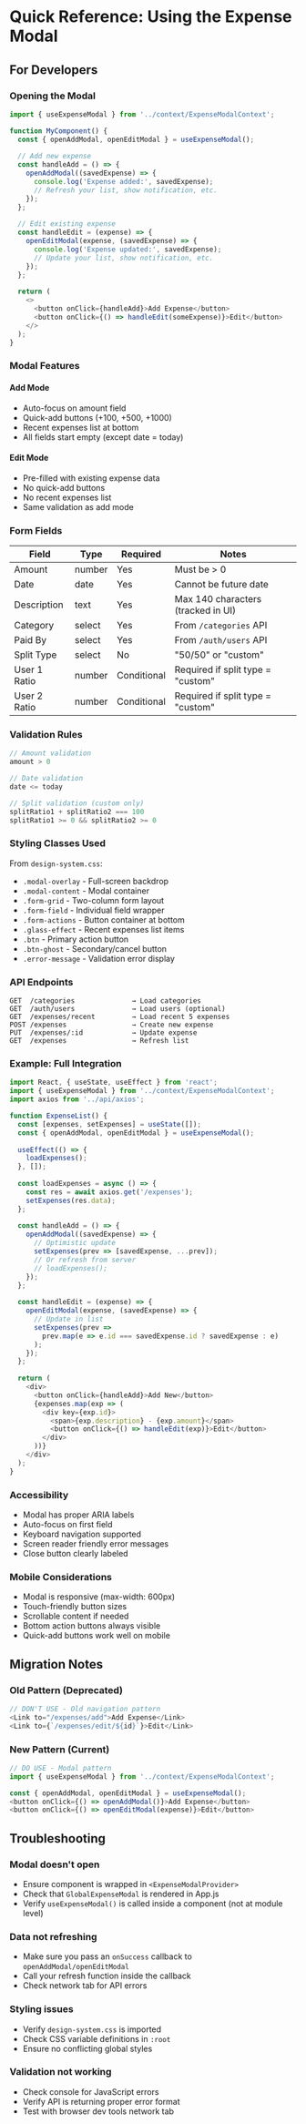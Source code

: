 # Quick Reference: Using the Expense Modal

## For Developers

### Opening the Modal

```javascript
import { useExpenseModal } from '../context/ExpenseModalContext';

function MyComponent() {
  const { openAddModal, openEditModal } = useExpenseModal();
  
  // Add new expense
  const handleAdd = () => {
    openAddModal((savedExpense) => {
      console.log('Expense added:', savedExpense);
      // Refresh your list, show notification, etc.
    });
  };
  
  // Edit existing expense
  const handleEdit = (expense) => {
    openEditModal(expense, (savedExpense) => {
      console.log('Expense updated:', savedExpense);
      // Update your list, show notification, etc.
    });
  };
  
  return (
    <>
      <button onClick={handleAdd}>Add Expense</button>
      <button onClick={() => handleEdit(someExpense)}>Edit</button>
    </>
  );
}
```

### Modal Features

#### Add Mode
- Auto-focus on amount field
- Quick-add buttons (+100, +500, +1000)
- Recent expenses list at bottom
- All fields start empty (except date = today)

#### Edit Mode
- Pre-filled with existing expense data
- No quick-add buttons
- No recent expenses list
- Same validation as add mode

### Form Fields

| Field | Type | Required | Notes |
|-------|------|----------|-------|
| Amount | number | Yes | Must be > 0 |
| Date | date | Yes | Cannot be future date |
| Description | text | Yes | Max 140 characters (tracked in UI) |
| Category | select | Yes | From `/categories` API |
| Paid By | select | Yes | From `/auth/users` API |
| Split Type | select | No | "50/50" or "custom" |
| User 1 Ratio | number | Conditional | Required if split type = "custom" |
| User 2 Ratio | number | Conditional | Required if split type = "custom" |

### Validation Rules

```javascript
// Amount validation
amount > 0

// Date validation
date <= today

// Split validation (custom only)
splitRatio1 + splitRatio2 === 100
splitRatio1 >= 0 && splitRatio2 >= 0
```

### Styling Classes Used

From `design-system.css`:
- `.modal-overlay` - Full-screen backdrop
- `.modal-content` - Modal container
- `.form-grid` - Two-column form layout
- `.form-field` - Individual field wrapper
- `.form-actions` - Button container at bottom
- `.glass-effect` - Recent expenses list items
- `.btn` - Primary action button
- `.btn-ghost` - Secondary/cancel button
- `.error-message` - Validation error display

### API Endpoints

```
GET  /categories              → Load categories
GET  /auth/users              → Load users (optional)
GET  /expenses/recent         → Load recent 5 expenses
POST /expenses                → Create new expense
PUT  /expenses/:id            → Update expense
GET  /expenses                → Refresh list
```

### Example: Full Integration

```javascript
import React, { useState, useEffect } from 'react';
import { useExpenseModal } from '../context/ExpenseModalContext';
import axios from '../api/axios';

function ExpenseList() {
  const [expenses, setExpenses] = useState([]);
  const { openAddModal, openEditModal } = useExpenseModal();
  
  useEffect(() => {
    loadExpenses();
  }, []);
  
  const loadExpenses = async () => {
    const res = await axios.get('/expenses');
    setExpenses(res.data);
  };
  
  const handleAdd = () => {
    openAddModal((savedExpense) => {
      // Optimistic update
      setExpenses(prev => [savedExpense, ...prev]);
      // Or refresh from server
      // loadExpenses();
    });
  };
  
  const handleEdit = (expense) => {
    openEditModal(expense, (savedExpense) => {
      // Update in list
      setExpenses(prev => 
        prev.map(e => e.id === savedExpense.id ? savedExpense : e)
      );
    });
  };
  
  return (
    <div>
      <button onClick={handleAdd}>Add New</button>
      {expenses.map(exp => (
        <div key={exp.id}>
          <span>{exp.description} - {exp.amount}</span>
          <button onClick={() => handleEdit(exp)}>Edit</button>
        </div>
      ))}
    </div>
  );
}
```

### Accessibility

- Modal has proper ARIA labels
- Auto-focus on first field
- Keyboard navigation supported
- Screen reader friendly error messages
- Close button clearly labeled

### Mobile Considerations

- Modal is responsive (max-width: 600px)
- Touch-friendly button sizes
- Scrollable content if needed
- Bottom action buttons always visible
- Quick-add buttons work well on mobile

## Migration Notes

### Old Pattern (Deprecated)
```javascript
// DON'T USE - Old navigation pattern
<Link to="/expenses/add">Add Expense</Link>
<Link to={`/expenses/edit/${id}`}>Edit</Link>
```

### New Pattern (Current)
```javascript
// DO USE - Modal pattern
import { useExpenseModal } from '../context/ExpenseModalContext';

const { openAddModal, openEditModal } = useExpenseModal();
<button onClick={() => openAddModal()}>Add Expense</button>
<button onClick={() => openEditModal(expense)}>Edit</button>
```

## Troubleshooting

### Modal doesn't open
- Ensure component is wrapped in `<ExpenseModalProvider>`
- Check that `GlobalExpenseModal` is rendered in App.js
- Verify `useExpenseModal()` is called inside a component (not at module level)

### Data not refreshing
- Make sure you pass an `onSuccess` callback to `openAddModal/openEditModal`
- Call your refresh function inside the callback
- Check network tab for API errors

### Styling issues
- Verify `design-system.css` is imported
- Check CSS variable definitions in `:root`
- Ensure no conflicting global styles

### Validation not working
- Check console for JavaScript errors
- Verify API is returning proper error format
- Test with browser dev tools network tab
